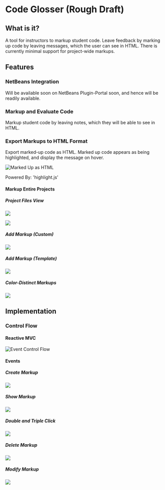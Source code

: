 # Code Glosser (Rough Draft)

## What is it?

A tool for instructors to markup student code. Leave feedback by marking up code by leaving messages, which the user can see in HTML.
There is currently minimal support for project-wide markups.

## Features

### NetBeans Integration

Will be available soon on NetBeans Plugin-Portal soon, and hence will be readily available.

### Markup and Evaluate Code

Markup student code by leaving notes, which they will be able to see in HTML. 

### Export Markups to HTML Format

Export marked-up code as HTML. Marked up code appears as being highlighted, and display the message on hover.

![Marked Up as HTML](screenshots/markup_in_html.png)

Powered By: 'highlight.js'

#### Markup Entire Projects

##### Project Files View

![](screenshots/Project-View.png)

![](screenshots/Project-View2.png)

##### Add Markup (Custom)

![](screenshots/create_and_custom_markup.png)

##### Add Markup (Template)

![](screenshots/create_and_apply_template.png)

##### Color-Distinct Markups

![](screenshots/color-specific_markups.png)

## Implementation

### Control Flow

#### Reactive MVC

![Event Control Flow](screenshots/EventControlFlow.PNG)

#### Events

##### Create Markup

![](screenshots/createMarkupEvent.png)

##### Show Markup

![](screenshots/showMarkupEvent.png)

##### Double and Triple Click

![](screenshots/Double_And_Triple_Click_Event.png)

##### Delete Markup

![](screenshots/deleteMarkupEvent.png)

##### Modify Markup

![](screenshots/modifyMarkupEvent.png)